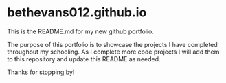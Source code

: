 # bethevans012.github.io

This is the README.md for my new github portfolio. 

The purpose of this portfolio is to showcase the projects I have completed throughout my schooling. As I complete more code projects I will add them to this repository and update this README as needed.

Thanks for stopping by!
